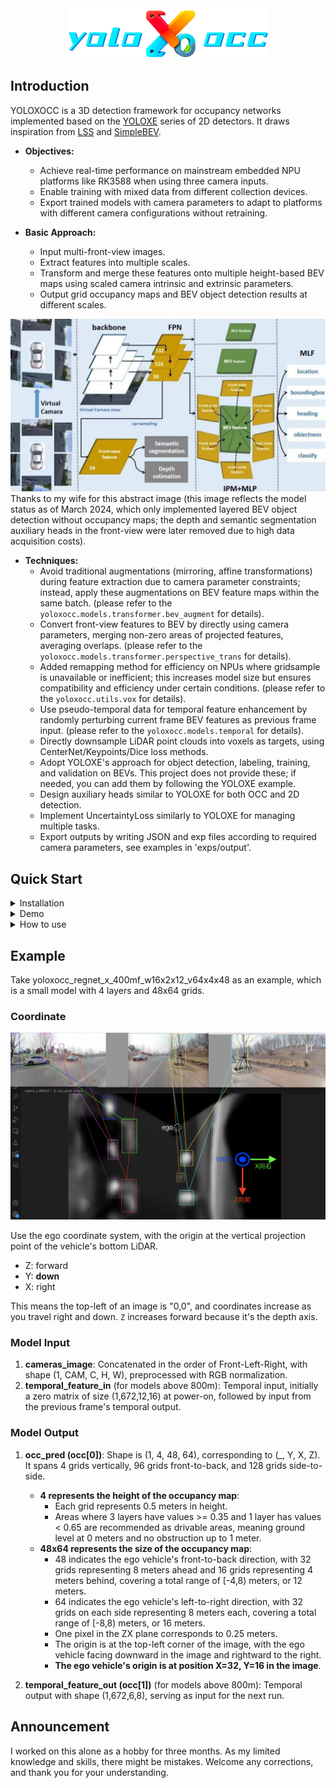 <div align="center"><img src="assets/yoloXocc_bar.png" width="320"></div>

## Introduction
YOLOXOCC is a 3D detection framework for occupancy networks implemented based on the [YOLOXE](https://github.com/Megvii-BaseDetection/YOLOX) series of 2D detectors. It draws inspiration from [LSS](https://github.com/nv-tlabs/lift-splat-shoot) and [SimpleBEV](https://github.com/aharley/simple_bev).

- **Objectives:**
  - Achieve real-time performance on mainstream embedded NPU platforms like RK3588 when using three camera inputs.
  - Enable training with mixed data from different collection devices.
  - Export trained models with camera parameters to adapt to platforms with different camera configurations without retraining.

- **Basic Approach:**
  - Input multi-front-view images.
  - Extract features into multiple scales.
  - Transform and merge these features onto multiple height-based BEV maps using scaled camera intrinsic and extrinsic parameters.
  - Output grid occupancy maps and BEV object detection results at different scales.

![Framework Image](assets/yoloxocc.jpg)
Thanks to my wife for this abstract image (this image reflects the model status as of March 2024, which only implemented layered BEV object detection without occupancy maps; the depth and semantic segmentation auxiliary heads in the front-view were later removed due to high data acquisition costs).

* **Techniques:**
  - Avoid traditional augmentations (mirroring, affine transformations) during feature extraction due to camera parameter constraints; instead, apply these augmentations on BEV feature maps within the same batch. (please refer to the `yoloxocc.models.transformer.bev_augment` for details).
  - Convert front-view features to BEV by directly using camera parameters, merging non-zero areas of projected features, averaging overlaps. (please refer to the `yoloxocc.models.transformer.perspective_trans` for details).
  - Added remapping method for efficiency on NPUs where gridsample is unavailable or inefficient; this increases model size but ensures compatibility and efficiency under certain conditions. (please refer to the `yoloxocc.utils.vox` for details).
  - Use pseudo-temporal data for temporal feature enhancement by randomly perturbing current frame BEV features as previous frame input. (please refer to the `yoloxocc.models.temporal` for details).
  - Directly downsample LiDAR point clouds into voxels as targets, using CenterNet/Keypoints/Dice loss methods.
  - Adopt YOLOXE's approach for object detection, labeling, training, and validation on BEVs. This project does not provide these; if needed, you can add them by following the YOLOXE example.
  - Design auxiliary heads similar to YOLOXE for both OCC and 2D detection.
  - Implement UncertaintyLoss similarly to YOLOXE for managing multiple tasks.
  - Export outputs by writing JSON and exp files according to required camera parameters, see examples in 'exps/output'.

## Quick Start

<details>
<summary>Installation</summary>

```shell
pip3 install -r requirements.txt
```

</details>

<details>
<summary>Demo</summary>

```shell
python3 tools/yoloxocc_infer.py --onnx 20250222_yoloxocc_regnet_x_400mf_w16x2x12_v64x4x48_best52.24_images_remapping.onnx --model regnet_x_400mf --test 1 --images
```

</details>

<details>
<summary>How to use</summary>

Step1. Prepare dataset

Organize the dataset in the following format. (please refer to the `datasets` for details).
sequence dict file format:
```json
{
    "000000": [
        "single.json",
        ...
    ],
    ...
}
```
single dict file format:
```json
{
    "token": "0000-0000-0000-0000",
    "next": "0000-0000-0000-0001",
    "prev": null,
    "lidars": {
        "top": {
            "path": "20241121/lidars/top/1732154776500.ply",
            "instances": [
                {
                    "location": [0, 1, 2],
                    "rotation": 3,
                    "dimensions": [4, 5, 6],
                    "category": "car"
                },
                {
                    "location": [4, 5, 6],
                    "rotation": 7,
                    "dimensions": [8, 9, 10],
                    "category": "pedestrian"
                }
            ],
            "extrinsics": [0, 1, 0, 0, 0, 0, 1, -1355, 1, 0, 0, 0]
        }
    },
    "cameras":{
        "front": {
            "path": "20241121/cameras/front/1732154776703.jpg",
            "width": 1280,
            "height": 720,
            "instances": [
                {
                    "bbox": [1, 2, 3, 4],
                    "category": "car"
                }
            ],
            "distortion": [-3.910e-03, -3.638e-02, 2.603e-03, -1.265e-03, 1.115e-02],
            "intrinsics": [4.960e+02, 4.957e+02, 6.142e+02, 3.151e+02],
            "extrinsics": [1, 0, 0, 0, 0, 1, 0, -1200, 0, 0, 1, 35]
        },
        "left": {
            "path": "20241121/cameras/left/1732154776703.jpg",
            "width": 1280,
            "height": 720,
            "instances": {
                {
                    "bbox": [1, 2, 3, 4],
                    "category": "pedestrian"
                }
            },
            "distortion": [-3.910e-03, -3.638e-02, 2.603e-03, -1.265e-03, 1.115e-02],
            "intrinsics": [4.960e+02, 4.957e+02, 6.142e+02, 3.151e+02],
            "extrinsics": [0.5, 0, -0.866, -82.5, 0, 1, 0, -1200, 0.866, 0, 0.5, 2.5]
        }
    },
}
```

Step2. Train:

```shell
python3 -m yoloxocc.tools.train -f exps/yoloxocc_regnet_x_400mf_w16x2x12_v64x4x48.py -b16 --fp16
```
* -b: total batch size
* --fp16: mixed precision training

Step3. Export:

```shell
python3 -m yoloxocc.tools.export_onnx -f exps/yoloxocc_regnet_x_400mf_w16x2x12_v64x4x48.py -c YOLOX_outputs/yoloxocc_regnet_x_400mf_w16x2x12_v64x4x48/best_ckpt.pth -p remapping --images
```
* -f: config file in exps/
* -c: checkpoint file
* -p: export type, remapping or gridsample
* --images: export with multi-images input

</details>

## Example
Take yoloxocc_regnet_x_400mf_w16x2x12_v64x4x48 as an example, which is a small model with 4 layers and 48x64 grids. 

### Coordinate

![test/demo.png](test/demo.png "Coordinate")

Use the ego coordinate system, with the origin at the vertical projection point of the vehicle's bottom LiDAR.

- Z: forward
- Y: **down**
- X: right

This means the top-left of an image is "0,0", and coordinates increase as you travel right and down. `Z` increases forward because it's the depth axis.

### Model Input

1. **cameras_image**: Concatenated in the order of Front-Left-Right, with shape (1, CAM, C, H, W), preprocessed with RGB normalization.
2. **temporal_feature_in** (for models above 800m): Temporal input, initially a zero matrix of size (1,672,12,16) at power-on, followed by input from the previous frame's temporal output.

### Model Output

1. **occ_pred (occ[0])**: Shape is (1, 4, 48, 64), corresponding to (_, Y, X, Z). It spans 4 grids vertically, 96 grids front-to-back, and 128 grids side-to-side.
   - **4 represents the height of the occupancy map**:
     - Each grid represents 0.5 meters in height.
     - Areas where 3 layers have values >= 0.35 and 1 layer has values < 0.65 are recommended as drivable areas, meaning ground level at 0 meters and no obstruction up to 1 meter.
   - **48x64 represents the size of the occupancy map**:
     - 48 indicates the ego vehicle's front-to-back direction, with 32 grids representing 8 meters ahead and 16 grids representing 4 meters behind, covering a total range of [-4,8) meters, or 12 meters.
     - 64 indicates the ego vehicle's left-to-right direction, with 32 grids on each side representing 8 meters each, covering a total range of [-8,8) meters, or 16 meters.
     - One pixel in the ZX plane corresponds to 0.25 meters.
     - The origin is at the top-left corner of the image, with the ego vehicle facing downward in the image and rightward to the right.
     - **The ego vehicle's origin is at position X=32, Y=16 in the image**.

2. **temporal_feature_out (occ[1])** (for models above 800m): Temporal output with shape (1,672,6,8), serving as input for the next run.

## Announcement
I worked on this alone as a hobby for three months. As my limited knowledge and skills, there might be mistakes. Welcome any corrections, and thank you for your understanding.